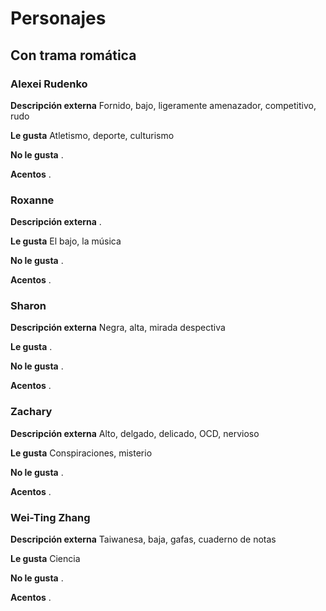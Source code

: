 # Personajes
## Con trama romática
### Alexei Rudenko
**Descripción externa** Fornido, bajo, ligeramente amenazador, competitivo, rudo

**Le gusta** Atletismo, deporte, culturismo

**No le gusta** .

**Acentos** .

### Roxanne
**Descripción externa** .

**Le gusta** El bajo, la música

**No le gusta** .

**Acentos** .

### Sharon
**Descripción externa** Negra, alta, mirada despectiva

**Le gusta** .

**No le gusta** .

**Acentos** .

### Zachary
**Descripción externa** Alto, delgado, delicado, OCD, nervioso

**Le gusta** Conspiraciones, misterio

**No le gusta** .

**Acentos** .

### Wei-Ting Zhang
**Descripción externa** Taiwanesa, baja, gafas, cuaderno de notas

**Le gusta** Ciencia

**No le gusta** .

**Acentos** .
